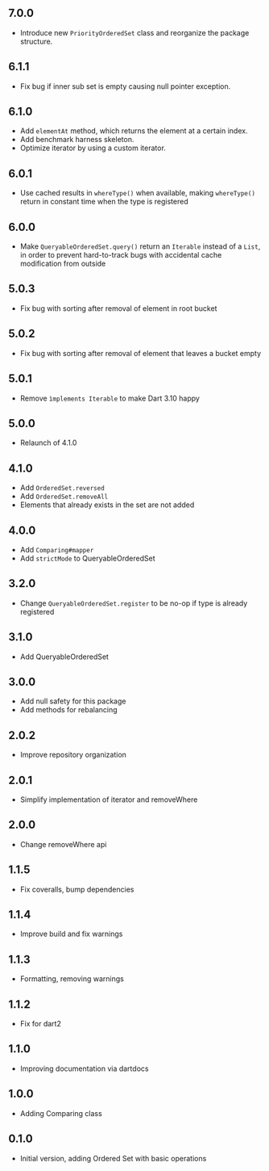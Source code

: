 ## 7.0.0

- Introduce new `PriorityOrderedSet` class and reorganize the package structure.

## 6.1.1

- Fix bug if inner sub set is empty causing null pointer exception.

## 6.1.0

- Add `elementAt` method, which returns the element at a certain index.
- Add benchmark harness skeleton.
- Optimize iterator by using a custom iterator.

## 6.0.1

- Use cached results in `whereType()` when available, making `whereType()` 
  return in constant time when the type is registered

## 6.0.0

- Make `QueryableOrderedSet.query()` return an `Iterable` instead of a `List`,
  in order to prevent hard-to-track bugs with accidental cache modification
  from outside

## 5.0.3

- Fix bug with sorting after removal of element in root bucket

## 5.0.2

- Fix bug with sorting after removal of element that leaves a bucket empty

## 5.0.1

- Remove `ìmplements Iterable` to make Dart 3.10 happy

## 5.0.0

- Relaunch of 4.1.0

## 4.1.0

- Add `OrderedSet.reversed`
- Add `OrderedSet.removeAll`
- Elements that already exists in the set are not added

## 4.0.0

- Add `Comparing#mapper`
- Add `strictMode` to QueryableOrderedSet

## 3.2.0

- Change `QueryableOrderedSet.register` to be no-op if type is already registered

## 3.1.0

- Add QueryableOrderedSet

## 3.0.0

- Add null safety for this package
- Add methods for rebalancing

## 2.0.2

- Improve repository organization

## 2.0.1

- Simplify implementation of iterator and removeWhere

## 2.0.0

- Change removeWhere api

## 1.1.5

- Fix coveralls, bump dependencies

## 1.1.4

- Improve build and fix warnings

## 1.1.3

- Formatting, removing warnings

## 1.1.2

- Fix for dart2

## 1.1.0

- Improving documentation via dartdocs

## 1.0.0

- Adding Comparing class

## 0.1.0

- Initial version, adding Ordered Set with basic operations
